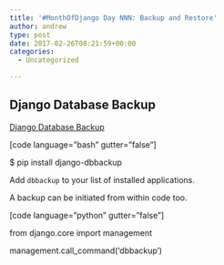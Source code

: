 ```yaml
---
title: '#MonthOfDjango Day NNN: Backup and Restore'
author: andrew
type: post
date: 2017-02-26T08:21:59+00:00
categories:
  - Uncategorized

---
```

## Django Database Backup

[Django Database Backup][1]

[code language=&#8221;bash&#8221; gutter=&#8221;false&#8221;]
  
$ pip install django-dbbackup
  


Add `dbbackup` to your list of installed applications.

A backup can be initiated from within code too.

[code language=&#8221;python&#8221; gutter=&#8221;false&#8221;]
  
from django.core import management

management.call_command(&#8216;dbbackup&#8217;)
  


 [1]: http://django-dbbackup.readthedocs.io/en/stable/index.html
